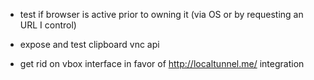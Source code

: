 * test if browser is active prior to owning it (via OS or by requesting an URL I control)

* expose and test clipboard vnc api

* get rid on vbox interface in favor of http://localtunnel.me/ integration
